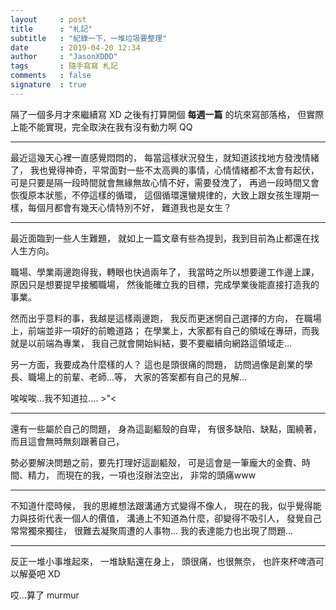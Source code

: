 ```yaml
---
layout     : post
title      : "札記"
subtitle   : "紀錄一下，一堆垃圾要整理"
date       : 2019-04-20 12:34
author     : "JasonXDDD"
tags       : 隨手寫寫 札記
comments   : false
signature  : true
---
```


隔了一個多月才來繼續寫 XD
之後有打算開個 **每週一篇** 的坑來寫部落格，
但實際上能不能實現，完全取決在我有沒有動力啊 QQ

---

最近這幾天心裡一直感覺悶悶的，
每當這樣狀況發生，就知道該找地方發洩情緒了，
我也覺得神奇，平常面對一些不太高興的事情，心情情緒都不太會有起伏，
可是只要是隔一段時間就會無緣無故心情不好，需要發洩了，
再過一段時間又會恢復原本狀態，不停這樣的循環，
這個循環還蠻規律的，大致上跟女孩生理期一樣，每個月都會有幾天心情特別不好，
難道我也是女生？

---

最近面臨到一些人生難題，
就如上一篇文章有些為提到，我到目前為止都還在找人生方向。

職場、學業兩邊跑得我，轉眼也快過兩年了，
我當時之所以想要邊工作邊上課，原因只是想要提早接觸職場，
然後能確立我的目標，完成學業後能直接打造我的事業。

然而出乎意料的事，我越是這樣兩邊跑，
我反而更迷惘自己選擇的方向，
在職場上，前端並非一項好的前瞻道路；
在學業上，大家都有自己的領域在專研，而我就是以前端為專業，
我自己就會開始糾結，要不要繼續向網路這領域走...

另一方面，我要成為什麼樣的人？
這也是頭很痛的問題，
訪問過像是創業的學長、職場上的前輩、老師...等，
大家的答案都有自己的見解...

唉唉唉...我不知道拉.... >"<

----

還有一些屬於自己的問題，
身為這副軀殼的自卑，
有很多缺陷、缺點，圍繞著，
而且這會無時無刻跟著自己，

勢必要解決問題之前，要先打理好這副軀殼，
可是這會是一筆龐大的金費、時間、精力，
而現在的我，一項也沒辦法空出，
非常的頭痛www

---

不知道什麼時候，
我的思維想法跟溝通方式變得不像人，
現在的我，似乎覺得能力與技術代表一個人的價值，
溝通上不知道為什麼，卻變得不吸引人，
發覺自己常常獨來獨往，
很難去凝聚周遭的人事物...
我的表達能力也出現了問題...

--- 

反正一堆小事堆起來，
一堆缺點還在身上，
頭很痛，也很無奈，
也許來杯啤酒可以解憂吧 XD


哎...算了
murmur